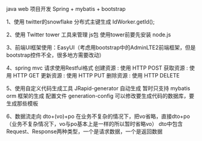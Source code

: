 java web 项目开发
Spring + mybatis + bootstrap

1、使用 twitter的snowflake 分布式主键生成
IdWorker.getId();

2、使用 Twitter tower 工具来管理 js包
使用tower前要先安装 node.js

3、前端UI框架使用：EasyUI（考虑用bootstrap中的AdminLTE2前端框架，但是bootstrap控件不全，很多地方需要改动）

4、spring mvc 请求使用Restful格式
创建资源 : 使用 HTTP POST
获取资源 : 使用 HTTP GET
更新资源 : 使用 HTTP PUT
删除资源 : 使用 HTTP DELETE

5、使用自定义代码生成工具 JRapid-generator 自动生成
 暂时只支持 mybatis orm 框架的生成
 配置文件 generation-config 可以修改要生成代码的数据库，要生成那些模板

6、数据流走向
dto+(vo)+po
在业务不复杂的情况下，把vo省略，直接dto+po（业务不复杂情况下，vo与po基本上是一样的所以暂时省略vo）
dto中包含Request、Response两种类型，一个是请求数据，一个是返回数据